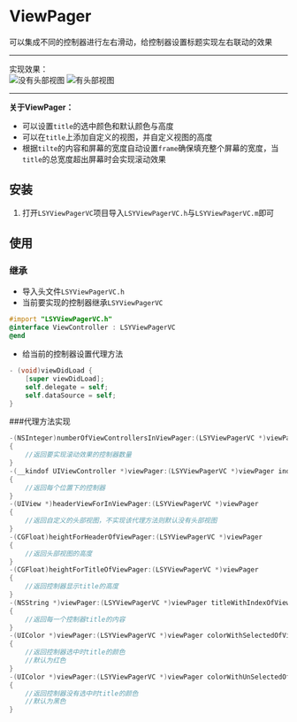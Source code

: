 # ViewPager
可以集成不同的控制器进行左右滑动，给控制器设置标题实现左右联动的效果

---
实现效果：<br>
![](https://github.com/GGGHub/ViewPager/raw/master/LSYViewPagerVC/ViewPager.gif "没有头部视图")
![](https://github.com/GGGHub/ViewPager/raw/master/LSYViewPagerVC/ViewPager2.gif "有头部视图")<br>

---

**关于ViewPager：**
* 可以设置`title`的选中颜色和默认颜色与高度
* 可以在`title`上添加自定义的视图，并自定义视图的高度
* 根据`tilte`的内容和屏幕的宽度自动设置`frame`确保填充整个屏幕的宽度，当`title`的总宽度超出屏幕时会实现滚动效果

## 安装
1. 打开`LSYViewPagerVC`项目导入`LSYViewPagerVC.h`与`LSYViewPagerVC.m`即可

## 使用
### 继承
* 导入头文件`LSYViewPagerVC.h`
* 当前要实现的控制器继承`LSYViewPagerVC`
``` objective-c
#import "LSYViewPagerVC.h"
@interface ViewController : LSYViewPagerVC
@end
``` 

* 给当前的控制器设置代理方法 
```objective-c
- (void)viewDidLoad {
    [super viewDidLoad];
    self.delegate = self;
    self.dataSource = self;
}
```
###代理方法实现
```objective-c
-(NSInteger)numberOfViewControllersInViewPager:(LSYViewPagerVC *)viewPager
{
    //返回要实现滚动效果的控制器数量
}
-(__kindof UIViewController *)viewPager:(LSYViewPagerVC *)viewPager indexOfViewControllers:(NSInteger)index
{
    //返回每个位置下的控制器
}
-(UIView *)headerViewForInViewPager:(LSYViewPagerVC *)viewPager
{
    //返回自定义的头部视图，不实现该代理方法则默认没有头部视图
}
-(CGFloat)heightForHeaderOfViewPager:(LSYViewPagerVC *)viewPager
{
    //返回头部视图的高度
}
-(CGFloat)heightForTitleOfViewPager:(LSYViewPagerVC *)viewPager
{
    //返回控制器显示title的高度
}
-(NSString *)viewPager:(LSYViewPagerVC *)viewPager titleWithIndexOfViewControllers:(NSInteger)index
{
    //返回每一个控制器title的内容
}
-(UIColor *)viewPager:(LSYViewPagerVC *)viewPager colorWithSelectedOfViewControllers:(NSInteger)index
{
    //返回控制器选中时title的颜色
    //默认为红色
}
-(UIColor *)viewPager:(LSYViewPagerVC *)viewPager colorWithUnSelectedOfViewControllers:(NSInteger)index
{
    //返回控制器没有选中时title的颜色
    //默认为黑色
}
```
